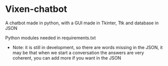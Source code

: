 # Vixen-chatbot
A chatbot made in python, with a GUI made in Tkinter, Ttk and database in JSON


Python modules needed in requirements.txt

- Note: it is still in development, so there are words missing in the JSON, it may be that when we start a conversation the answers are very coherent, you can add more if you want in the JSON
